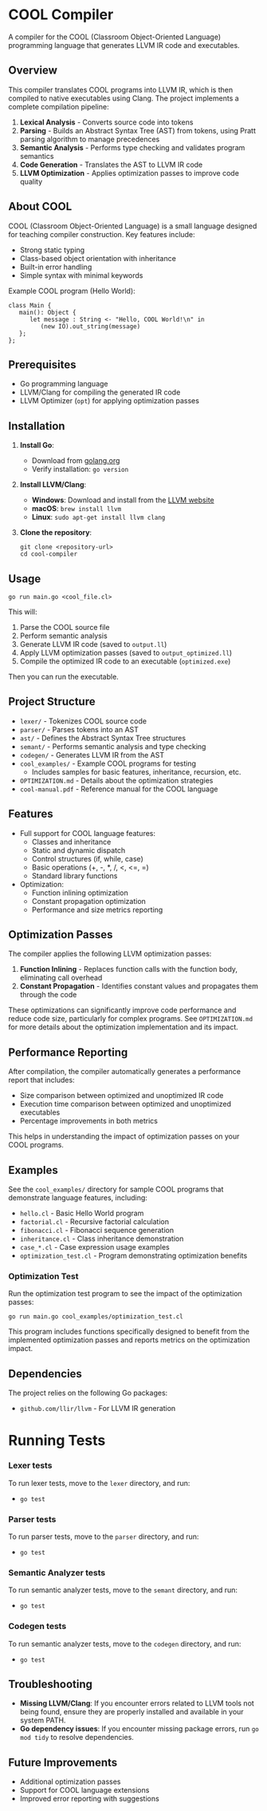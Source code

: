 # COOL Compiler

A compiler for the COOL (Classroom Object-Oriented Language) programming language that generates LLVM IR code and executables.

## Overview

This compiler translates COOL programs into LLVM IR, which is then compiled to native executables using Clang. The project implements a complete compilation pipeline:

1. **Lexical Analysis** - Converts source code into tokens
2. **Parsing** - Builds an Abstract Syntax Tree (AST) from tokens, using Pratt parsing algorithm to manage precedences
3. **Semantic Analysis** - Performs type checking and validates program semantics
4. **Code Generation** - Translates the AST to LLVM IR code
5. **LLVM Optimization** - Applies optimization passes to improve code quality

## About COOL

COOL (Classroom Object-Oriented Language) is a small language designed for teaching compiler construction. Key features include:

- Strong static typing
- Class-based object orientation with inheritance
- Built-in error handling
- Simple syntax with minimal keywords

Example COOL program (Hello World):
```
class Main {
   main(): Object {
      let message : String <- "Hello, COOL World!\n" in
         (new IO).out_string(message)
   };
};
```

## Prerequisites

- Go programming language
- LLVM/Clang for compiling the generated IR code
- LLVM Optimizer (`opt`) for applying optimization passes

## Installation

1. **Install Go**:
   - Download from [golang.org](https://golang.org/dl/)
   - Verify installation: `go version`

2. **Install LLVM/Clang**:
   - **Windows**: Download and install from the [LLVM website](https://releases.llvm.org/download.html)
   - **macOS**: `brew install llvm`
   - **Linux**: `sudo apt-get install llvm clang`

3. **Clone the repository**:
   ```
   git clone <repository-url>
   cd cool-compiler
   ```


## Usage

```
go run main.go <cool_file.cl>
```

This will:
1. Parse the COOL source file
2. Perform semantic analysis
3. Generate LLVM IR code (saved to `output.ll`)
4. Apply LLVM optimization passes (saved to `output_optimized.ll`)
5. Compile the optimized IR code to an executable (`optimized.exe`)

Then you can run the executable.

## Project Structure

- `lexer/` - Tokenizes COOL source code
- `parser/` - Parses tokens into an AST
- `ast/` - Defines the Abstract Syntax Tree structures
- `semant/` - Performs semantic analysis and type checking
- `codegen/` - Generates LLVM IR from the AST
- `cool_examples/` - Example COOL programs for testing
  - Includes samples for basic features, inheritance, recursion, etc.
- `OPTIMIZATION.md` - Details about the optimization strategies
- `cool-manual.pdf` - Reference manual for the COOL language

## Features

- Full support for COOL language features:
  - Classes and inheritance
  - Static and dynamic dispatch
  - Control structures (if, while, case)
  - Basic operations (+, -, *, /, <, <=, =)
  - Standard library functions
- Optimization:
  - Function inlining optimization
  - Constant propagation optimization
  - Performance and size metrics reporting

## Optimization Passes

The compiler applies the following LLVM optimization passes:

1. **Function Inlining** - Replaces function calls with the function body, eliminating call overhead
2. **Constant Propagation** - Identifies constant values and propagates them through the code

These optimizations can significantly improve code performance and reduce code size, particularly for complex programs. See `OPTIMIZATION.md` for more details about the optimization implementation and its impact.

## Performance Reporting

After compilation, the compiler automatically generates a performance report that includes:

- Size comparison between optimized and unoptimized IR code
- Execution time comparison between optimized and unoptimized executables
- Percentage improvements in both metrics

This helps in understanding the impact of optimization passes on your COOL programs.

## Examples

See the `cool_examples/` directory for sample COOL programs that demonstrate language features, including:

- `hello.cl` - Basic Hello World program
- `factorial.cl` - Recursive factorial calculation
- `fibonacci.cl` - Fibonacci sequence generation
- `inheritance.cl` - Class inheritance demonstration
- `case_*.cl` - Case expression usage examples
- `optimization_test.cl` - Program demonstrating optimization benefits

### Optimization Test

Run the optimization test program to see the impact of the optimization passes:

```
go run main.go cool_examples/optimization_test.cl
```

This program includes functions specifically designed to benefit from the implemented optimization passes and reports metrics on the optimization impact.

## Dependencies

The project relies on the following Go packages:
- `github.com/llir/llvm` - For LLVM IR generation

# Running Tests

### Lexer tests

To run lexer tests, move to the `lexer` directory, and run:
- `go test`

### Parser tests

To run parser tests, move to the `parser` directory, and run:
- `go test`

### Semantic Analyzer tests

To run semantic analyzer tests, move to the `semant` directory, and run:
- `go test`

### Codegen tests

To run semantic analyzer tests, move to the `codegen` directory, and run:
- `go test`

## Troubleshooting

- **Missing LLVM/Clang**: If you encounter errors related to LLVM tools not being found, ensure they are properly installed and available in your system PATH.
- **Go dependency issues**: If you encounter missing package errors, run `go mod tidy` to resolve dependencies.

## Future Improvements

- Additional optimization passes
- Support for COOL language extensions
- Improved error reporting with suggestions
